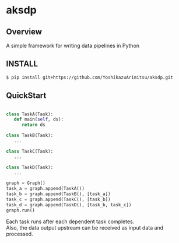 # aksdp

## Overview

A simple framework for writing data pipelines in Python

## INSTALL

```bash
$ pip install git+https://github.com/YoshikazuArimitsu/aksdp.git
```

## QuickStart

```python

class TaskA(Task):
   def main(self, ds):
      return ds

class TaskB(Task):
   ...

class TaskC(Task):
   ...

class TaskD(Task):
   ...

graph = Graph()
task_a = graph.append(TaskA())
task_b = graph.append(TaskB(), [task_a])
task_c = graph.append(TaskC(), [task_b])
task_d = graph.append(TaskD(), [task_b, task_c])
graph.run()

```

Each task runs after each dependent task completes.  
Also, the data output upstream can be received as input data and processed.